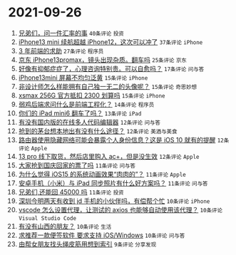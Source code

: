 # 2021-09-26

1. [兄弟们，问一件汇率的事](https://www.v2ex.com/t/804242) `40条评论` `投资`
1. [iPhone13 mini 续航超越 iPhone12，这次可以冲了](https://www.v2ex.com/t/804252) `37条评论` `iPhone`
1. [3 年前端的求助](https://www.v2ex.com/t/804264) `27条评论` `程序员`
1. [京东 iPhone13promax，镜头出现杂质。翻车吗](https://www.v2ex.com/t/804244) `25条评论` `京东`
1. [好像有抑郁症症了，心理咨询特别贵。可以自愈吗？](https://www.v2ex.com/t/804266) `17条评论` `问与答`
1. [iPhone13mini 屏幕不均匀泛黄](https://www.v2ex.com/t/804332) `15条评论` `iPhone`
1. [非设计师怎么样能拥有自己独一无二的头像呢？](https://www.v2ex.com/t/804317) `15条评论` `奇思妙想`
1. [xsmax 256G 官方抵扣 2300 划算吗](https://www.v2ex.com/t/804285) `15条评论` `iPhone`
1. [弱鸡后端求问什么是前端工程化？](https://www.v2ex.com/t/804270) `14条评论` `程序员`
1. [你们的 iPad mini6 翻车了吗？](https://www.v2ex.com/t/804349) `13条评论` `iPad`
1. [有没有国内版的在线多人代码编辑器](https://www.v2ex.com/t/804323) `12条评论` `问与答`
1. [抢到的茅台想本地出有没有什么途径？](https://www.v2ex.com/t/804306) `12条评论` `美酒与美食`
1. [路由器使用隐藏网络可能会暴露个人身份信息？这是 iOS 10 就有的提醒](https://www.v2ex.com/t/804279) `12条评论` `Apple`
1. [13 pro 线下取货，然后店里购入 ac+，但是没生效](https://www.v2ex.com/t/804245) `12条评论` `Apple`
1. [大家抢到国庆回家的票了吗](https://www.v2ex.com/t/804368) `11条评论` `问与答`
1. [为什么觉得 iOS15 的系统动画效果“肉肉的”？](https://www.v2ex.com/t/804340) `11条评论` `Apple`
1. [安卓手机（小米）与 iPad 同步照片有什么好方案吗？](https://www.v2ex.com/t/804286) `11条评论` `问与答`
1. [兄弟们,还能回 45000 吗](https://www.v2ex.com/t/804255) `11条评论` `投资`
1. [深圳今明两天有收到 jd 手机的小伙伴吗，有偿帮个忙](https://www.v2ex.com/t/804297) `10条评论` `iPhone`
1. [vscode 怎么设置代理，让测试的 axios 也能够自动使用该代理？](https://www.v2ex.com/t/804272) `10条评论` `Visual Studio Code`
1. [有没有山西的朋友？](https://www.v2ex.com/t/804269) `10条评论` `生活`
1. [求推荐一款便签软件 要求支持 iOS/Windows](https://www.v2ex.com/t/804254) `10条评论` `问与答`
1. [由帮女朋友找头绳皮筋用想到索引](https://www.v2ex.com/t/804350) `9条评论` `分享发现`
